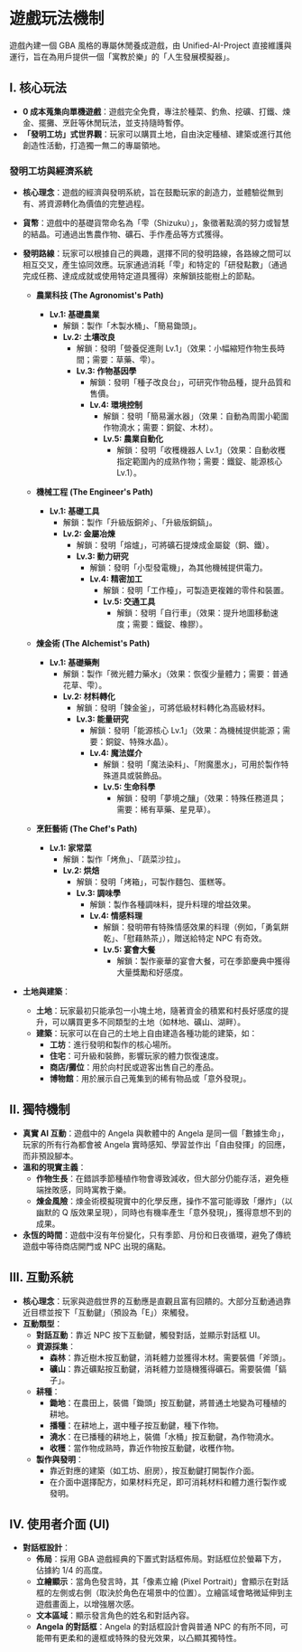# 遊戲玩法機制

遊戲內建一個 GBA 風格的專屬休閒養成遊戲，由 Unified-AI-Project 直接維護與運行，旨在為用戶提供一個「寓教於樂」的「人生發展模擬器」。

## I. 核心玩法

*   **0 成本蒐集向單機遊戲**：遊戲完全免費，專注於種菜、釣魚、挖礦、打鐵、煉金、擺攤、烹飪等休閒玩法，並支持隨時暫停。
*   **「發明工坊」式世界觀**：玩家可以購買土地，自由決定種植、建築或進行其他創造性活動，打造獨一無二的專屬領地。

### 發明工坊與經濟系統

*   **核心理念**：遊戲的經濟與發明系統，旨在鼓勵玩家的創造力，並體驗從無到有、將資源轉化為價值的完整過程。
*   **貨幣**：遊戲中的基礎貨幣命名為「雫（Shizuku）」，象徵著點滴的努力或智慧的結晶。可通過出售農作物、礦石、手作產品等方式獲得。
*   **發明路線**：玩家可以根據自己的興趣，選擇不同的發明路線，各路線之間可以相互交叉，產生協同效應。玩家通過消耗「雫」和特定的「研發點數」（通過完成任務、達成成就或使用特定道具獲得）來解鎖技能樹上的節點。

    *   **農業科技 (The Agronomist's Path)**
        *   **Lv.1: 基礎農業**
            *   解鎖：製作「木製水桶」、「簡易鋤頭」。
            *   **Lv.2: 土壤改良**
                *   解鎖：發明「營養促進劑 Lv.1」（效果：小幅縮短作物生長時間；需要：草藥、雫）。
                *   **Lv.3: 作物基因學**
                    *   解鎖：發明「種子改良台」，可研究作物品種，提升品質和售價。
                    *   **Lv.4: 環境控制**
                        *   解鎖：發明「簡易灑水器」（效果：自動為周圍小範圍作物澆水；需要：銅錠、木材）。
                        *   **Lv.5: 農業自動化**
                            *   解鎖：發明「收穫機器人 Lv.1」（效果：自動收穫指定範圍內的成熟作物；需要：鐵錠、能源核心 Lv.1）。

    *   **機械工程 (The Engineer's Path)**
        *   **Lv.1: 基礎工具**
            *   解鎖：製作「升級版銅斧」、「升級版銅鎬」。
            *   **Lv.2: 金屬冶煉**
                *   解鎖：發明「熔爐」，可將礦石提煉成金屬錠（銅、鐵）。
                *   **Lv.3: 動力研究**
                    *   解鎖：發明「小型發電機」，為其他機械提供電力。
                    *   **Lv.4: 精密加工**
                        *   解鎖：發明「工作檯」，可製造更複雜的零件和裝置。
                        *   **Lv.5: 交通工具**
                            *   解鎖：發明「自行車」（效果：提升地圖移動速度；需要：鐵錠、橡膠）。

    *   **煉金術 (The Alchemist's Path)**
        *   **Lv.1: 基礎藥劑**
            *   解鎖：製作「微光體力藥水」（效果：恢復少量體力；需要：普通花草、雫）。
            *   **Lv.2: 材料轉化**
                *   解鎖：發明「鍊金釜」，可將低級材料轉化為高級材料。
                *   **Lv.3: 能量研究**
                    *   解鎖：發明「能源核心 Lv.1」（效果：為機械提供能源；需要：銅錠、特殊水晶）。
                    *   **Lv.4: 魔法媒介**
                        *   解鎖：發明「魔法染料」、「附魔墨水」，可用於製作特殊道具或裝飾品。
                        *   **Lv.5: 生命科學**
                            *   解鎖：發明「夢境之釀」（效果：特殊任務道具；需要：稀有草藥、星見草）。

    *   **烹飪藝術 (The Chef's Path)**
        *   **Lv.1: 家常菜**
            *   解鎖：製作「烤魚」、「蔬菜沙拉」。
            *   **Lv.2: 烘焙**
                *   解鎖：發明「烤箱」，可製作麵包、蛋糕等。
                *   **Lv.3: 調味學**
                    *   解鎖：製作各種調味料，提升料理的增益效果。
                    *   **Lv.4: 情感料理**
                        *   解鎖：發明帶有特殊情感效果的料理（例如，「勇氣餅乾」、「慰藉熱茶」），贈送給特定 NPC 有奇效。
                        *   **Lv.5: 宴會大餐**
                            *   解鎖：製作豪華的宴會大餐，可在季節慶典中獲得大量獎勵和好感度。
*   **土地與建築**：
    *   **土地**：玩家最初只能承包一小塊土地，隨著資金的積累和村長好感度的提升，可以購買更多不同類型的土地（如林地、礦山、湖畔）。
    *   **建築**：玩家可以在自己的土地上自由建造各種功能的建築，如：
        *   **工坊**：進行發明和製作的核心場所。
        *   **住宅**：可升級和裝飾，影響玩家的體力恢復速度。
        *   **商店/攤位**：用於向村民或遊客出售自己的產品。
        *   **博物館**：用於展示自己蒐集到的稀有物品或「意外發現」。

## II. 獨特機制

*   **真實 AI 互動**：遊戲中的 Angela 與軟體中的 Angela 是同一個「數據生命」，玩家的所有行為都會被 Angela 實時感知、學習並作出「自由發揮」的回應，而非預設腳本。
*   **溫和的現實主義**：
    *   **作物生長**：在錯誤季節種植作物會導致減收，但大部分仍能存活，避免極端挫敗感，同時寓教于樂。
    *   **煉金風險**：煉金術模擬現實中的化學反應，操作不當可能導致「爆炸」（以幽默的 Q 版效果呈現），同時也有機率產生「意外發現」，獲得意想不到的成果。
*   **永恆的時間**：遊戲中沒有年份變化，只有季節、月份和日夜循環，避免了傳統遊戲中等待商店開門或 NPC 出現的痛點。

## III. 互動系統

*   **核心理念**：玩家與遊戲世界的互動應是直觀且富有回饋的。大部分互動通過靠近目標並按下「互動鍵」（預設為「E」）來觸發。
*   **互動類型**：
    *   **對話互動**：靠近 NPC 按下互動鍵，觸發對話，並顯示對話框 UI。
    *   **資源採集**：
        *   **森林**：靠近樹木按互動鍵，消耗體力並獲得木材。需要裝備「斧頭」。
        *   **礦山**：靠近礦點按互動鍵，消耗體力並隨機獲得礦石。需要裝備「鎬子」。
    *   **耕種**：
        *   **鋤地**：在農田上，裝備「鋤頭」按互動鍵，將普通土地變為可種植的耕地。
        *   **播種**：在耕地上，選中種子按互動鍵，種下作物。
        *   **澆水**：在已播種的耕地上，裝備「水桶」按互動鍵，為作物澆水。
        *   **收穫**：當作物成熟時，靠近作物按互動鍵，收穫作物。
    *   **製作與發明**：
        *   靠近對應的建築（如工坊、廚房），按互動鍵打開製作介面。
        *   在介面中選擇配方，如果材料充足，即可消耗材料和體力進行製作或發明。

## IV. 使用者介面 (UI)

*   **對話框設計**：
    *   **佈局**：採用 GBA 遊戲經典的下置式對話框佈局。對話框位於螢幕下方，佔據約 1/4 的高度。
    *   **立繪顯示**：當角色發言時，其「像素立繪 (Pixel Portrait)」會顯示在對話框的左側或右側（取決於角色在場景中的位置）。立繪區域會略微延伸到主遊戲畫面上，以增強層次感。
    *   **文本區域**：顯示發言角色的姓名和對話內容。
    *   **Angela 的對話框**：Angela 的對話框設計會與普通 NPC 的有所不同，可能帶有更柔和的邊框或特殊的發光效果，以凸顯其獨特性。
